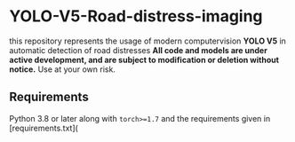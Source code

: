 # YOLO-V5-Road-distress-imaging
this repository represents the usage of modern computervision **YOLO V5** in automatic detection of road distresses 
 **All code and models are under active development, and are subject to modification or deletion without notice.** Use at your own risk.
## Requirements
Python 3.8 or later along with `torch>=1.7` and the requirements given in [requirements.txt](
